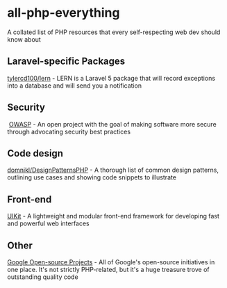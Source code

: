 # all-php-everything
A collated list of PHP resources that every self-respecting web dev should know about

## Laravel-specific Packages
[tylercd100/lern](https://github.com/tylercd100/lern) - LERN is a Laravel 5 package that will record exceptions into a database and will send you a notification

## Security
  [OWASP](https://www.owasp.org/index.php/Main_Page) - An open project with the goal of making software more secure through advocating security best practices

## Code design
[domnikl/DesignPatternsPHP](https://github.com/domnikl/DesignPatternsPHP) - A thorough list of common design patterns, outlining use cases and showing code snippets to illustrate

## Front-end
[UIKit](https://getuikit.com/) - A lightweight and modular front-end framework for developing fast and powerful web interfaces

## Other
[Google Open-source Projects](https://opensource.google.com/projects/explore/featured) - All of Google's open-source initiatives in one place. It's not strictly PHP-related, but it's a huge treasure trove of outstanding quality code
